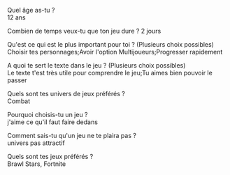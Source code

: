 Quel âge as-tu ?	
	12 ans
	
Combien de temps veux-tu que ton jeu dure ?	
	2 jours
	
Qu'est ce qui est le plus important pour toi ?  (Plusieurs choix possibles) 	
	Choisir tes personnages;Avoir l'option Multijoueurs;Progresser rapidement
	
A quoi te sert le texte dans le jeu ?  (Plusieurs choix possibles)	
	Le texte t'est très utile pour comprendre le jeu;Tu aimes bien pouvoir le passer
	
Quels sont tes univers de jeux préférés ?	
	Combat
	
Pourquoi choisis-tu un jeu ? 	
	j'aime ce qu'il faut faire dedans
	
Comment sais-tu qu'un jeu ne te plaira pas ?	
	univers pas attractif
	
Quels sont tes jeux préférés ?	
	Brawl Stars, Fortnite
